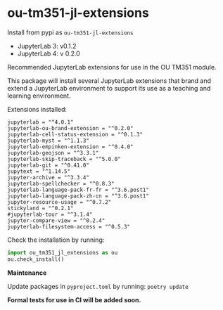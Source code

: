 # ou-tm351-jl-extensions

Install from pypi as `ou-tm351-jl-extensions`

- JupyterLab 3: v0.1.2
- JupyterLab 4: v 0.2.0

Recommended JupyterLab extensions for use in the OU TM351 module.

This package will install several JupyterLab extensions that brand and extend a JupyterLab environment to support its use as a teaching and learning environment.

Extensions installed:

```text
jupyterlab = "^4.0.1"
jupyterlab-ou-brand-extension = "^0.2.0"
jupyterlab-cell-status-extension = "^0.1.3"
jupyterlab-myst = "^1.1.3"
jupyterlab-empinken-extension = "^0.4.0"
jupyterlab-geojson = "^3.3.1"
jupyterlab-skip-traceback = "^5.0.0"
jupyterlab-git = "^0.41.0"
jupytext = "^1.14.5"
jupyter-archive = "^3.3.4"
jupyterlab-spellchecker = "^0.8.3"
jupyterlab-language-pack-fr-fr = "^3.6.post1"
jupyterlab-language-pack-zh-cn = "^3.6.post1"
jupyter-resource-usage = "^0.7.2"
stickyland = "^0.2.1"
#jupyterlab-tour = "^3.1.4"
jupyter-compare-view = "^0.2.4"
jupyterlab-filesystem-access = "^0.5.3"
```

Check the installation by running:

```python
import ou_tm351_jl_extensions as ou
ou.check_install()
```

__Maintenance__

Update packages in `pyproject.toml` by running: `poetry update`

__Formal tests for use in CI will be added soon.__
